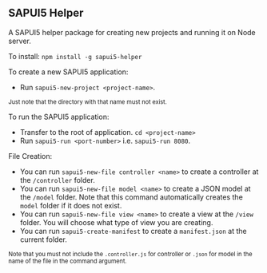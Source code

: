 ## SAPUI5 Helper
A SAPUI5 helper package for creating new projects and running it on Node server.

To install:
`npm install -g sapui5-helper`

To create a new SAPUI5 application:
* Run `sapui5-new-project <project-name>`.

<small>Just note that the directory with that name must not exist.</small>

To run the SAPUI5 application:
* Transfer to the root of application. `cd <project-name>`
* Run `sapui5-run <port-number>` i.e. `sapui5-run 8080`.

File Creation:    
* You can run `sapui5-new-file controller <name>` to create a controller at the `/controller` folder.
* You can run `sapui5-new-file model <name>` to create a JSON model at the `/model` folder. Note that this command automatically creates the `model` folder if it does not exist.
* You can run `sapui5-new-file view <name>` to create a view at the `/view` folder. You will choose what type of view you are creating.
* You can run `sapui5-create-manifest` to create a `manifest.json` at the current folder.

<small>Note that you must not include the `.controller.js` for controller or `.json` for model in the name of the file in the command argument.